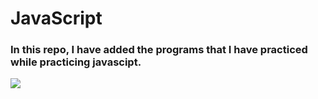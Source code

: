 # JavaScript 

### In this repo, I have added the programs that I have practiced while practicing javascipt.

<p align="left"> <a href=""><img src="![b59a78e2ed76c705f3c0dcb300f3f222aefdcd99](https://github.com/user-attachments/assets/46b82067-6300-4561-b155-df518c112132)" \/></a> </p>



